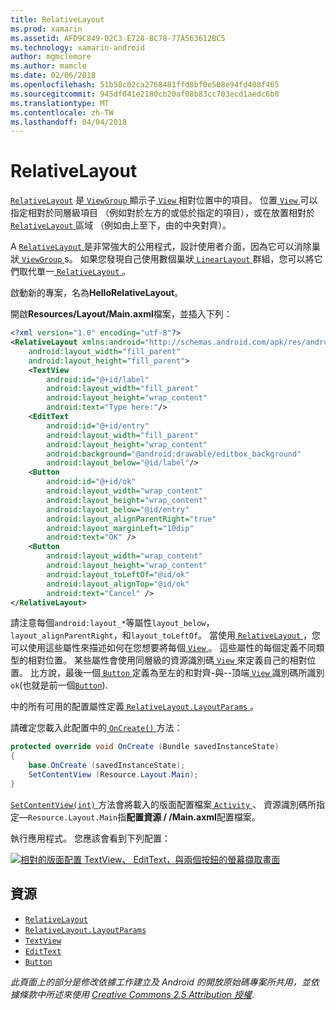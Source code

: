 ```yaml
---
title: RelativeLayout
ms.prod: xamarin
ms.assetid: AFD9C849-02C3-E728-BC78-77A563612BC5
ms.technology: xamarin-android
author: mgmclemore
ms.author: mamcle
ms.date: 02/06/2018
ms.openlocfilehash: 51b58c02ca2768481ffd8bf0e508e94fd408f465
ms.sourcegitcommit: 945df041e2180cb20af08b83cc703ecd1aedc6b0
ms.translationtype: MT
ms.contentlocale: zh-TW
ms.lasthandoff: 04/04/2018
---
```

# <a name="relativelayout"></a>RelativeLayout

[`RelativeLayout`](https://developer.xamarin.com/api/type/Android.Widget.RelativeLayout/) 是[ `ViewGroup` ](https://developer.xamarin.com/api/type/Android.Views.ViewGroup/)顯示子[ `View` ](https://developer.xamarin.com/api/type/Android.Views.View/)相對位置中的項目。 位置[ `View` ](https://developer.xamarin.com/api/type/Android.Views.View/)可以指定相對於同層級項目 （例如對於左方的或低於指定的項目），或在放置相對於[ `RelativeLayout` ](https://developer.xamarin.com/api/type/Android.Widget.RelativeLayout/)區域 （例如由上至下，由的中央對齊）。

A [ `RelativeLayout` ](https://developer.xamarin.com/api/type/Android.Widget.RelativeLayout/)是非常強大的公用程式，設計使用者介面，因為它可以消除巢狀[ `ViewGroup` ](https://developer.xamarin.com/api/type/Android.Views.ViewGroup/)s。 如果您發現自己使用數個巢狀[ `LinearLayout` ](https://developer.xamarin.com/api/type/Android.Widget.LinearLayout/)群組，您可以將它們取代單一[ `RelativeLayout` ](https://developer.xamarin.com/api/type/Android.Widget.RelativeLayout/)。

啟動新的專案，名為**HelloRelativeLayout**。

開啟**Resources/Layout/Main.axml**檔案，並插入下列：

```xml
<?xml version="1.0" encoding="utf-8"?>
<RelativeLayout xmlns:android="http://schemas.android.com/apk/res/android"
    android:layout_width="fill_parent"
    android:layout_height="fill_parent">
    <TextView
        android:id="@+id/label"
        android:layout_width="fill_parent"
        android:layout_height="wrap_content"
        android:text="Type here:"/>
    <EditText
        android:id="@+id/entry"
        android:layout_width="fill_parent"
        android:layout_height="wrap_content"
        android:background="@android:drawable/editbox_background"
        android:layout_below="@id/label"/>
    <Button
        android:id="@+id/ok"
        android:layout_width="wrap_content"
        android:layout_height="wrap_content"
        android:layout_below="@id/entry"
        android:layout_alignParentRight="true"
        android:layout_marginLeft="10dip"
        android:text="OK" />
    <Button
        android:layout_width="wrap_content"
        android:layout_height="wrap_content"
        android:layout_toLeftOf="@id/ok"
        android:layout_alignTop="@id/ok"
        android:text="Cancel" />
</RelativeLayout>
```

請注意每個`android:layout_*`等屬性`layout_below`， `layout_alignParentRight`，和`layout_toLeftOf`。
當使用[ `RelativeLayout` ](https://developer.xamarin.com/api/type/Android.Widget.RelativeLayout/)，您可以使用這些屬性來描述如何在您想要將每個[ `View` ](https://developer.xamarin.com/api/type/Android.Views.View/)。 這些屬性的每個定義不同類型的相對位置。 某些屬性會使用同層級的資源識別碼[ `View` ](https://developer.xamarin.com/api/type/Android.Views.View/)來定義自己的相對位置。 比方說，最後一個[ `Button` ](https://developer.xamarin.com/api/type/Android.Widget.Button/)定義為至左的和對齊-與--頂端[ `View` ](https://developer.xamarin.com/api/type/Android.Views.View/)識別碼所識別`ok`(也就是前一個[`Button`](https://developer.xamarin.com/api/type/Android.Widget.Button/)).

中的所有可用的配置屬性定義[ `RelativeLayout.LayoutParams` ](https://developer.xamarin.com/api/type/Android.Widget.RelativeLayout+LayoutParams/)。

請確定您載入此配置中的[ `OnCreate()` ](https://developer.xamarin.com/api/member/Android.App.Activity.OnCreate/p/Android.OS.Bundle/)方法：

```csharp
protected override void OnCreate (Bundle savedInstanceState)
{
    base.OnCreate (savedInstanceState);
    SetContentView (Resource.Layout.Main);
}
```

[ `SetContentView(int)` ](https://developer.xamarin.com/api/member/Android.App.Activity.SetContentView/p/System.Int32/)方法會將載入的版面配置檔案[ `Activity` ](https://developer.xamarin.com/api/type/Android.App.Activity/)、 資源識別碼所指定&mdash;`Resource.Layout.Main`指**配置資源 / /Main.axml**配置檔案。

執行應用程式。 您應該會看到下列配置：

[![相對的版面配置 TextView、 EditText，與兩個按鈕的螢幕擷取畫面](relative-layout-images/helloviews2.png)](relative-layout-images/helloviews2.png#lightbox)


## <a name="resources"></a>資源

-   [`RelativeLayout`](https://developer.xamarin.com/api/type/Android.Widget.RelativeLayout/)
-   [`RelativeLayout.LayoutParams`](https://developer.xamarin.com/api/type/Android.Widget.RelativeLayout+LayoutParams/)
-   [`TextView`](https://developer.xamarin.com/api/type/Android.Widget.TextView/)
-   [`EditText`](https://developer.xamarin.com/api/type/Android.Widget.EditText/)
-   [`Button`](https://developer.xamarin.com/api/type/Android.Widget.Button/)


*此頁面上的部分是修改依據工作建立及 Android 的開放原始碼專案所共用，並依據條款中所述來使用*
[*Creative Commons 2.5 Attribution 授權*](http://creativecommons.org/licenses/by/2.5/).
